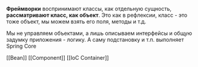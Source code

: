 **Фреймворки** воспринимают классы, как отдельную сущность, **рассматривают класс, как объект**. Это как в рефлексии, класс - это тоже объект, мы можем взять его поля, методы и т.д.

Мы не управляем объектами, а лишь описываем интерфейсы и общую задумку приложения - логику. А саму подстановку и т.п. выполняет Spring Core

[[Bean]]
[[Component]]
[[IoC Container]]